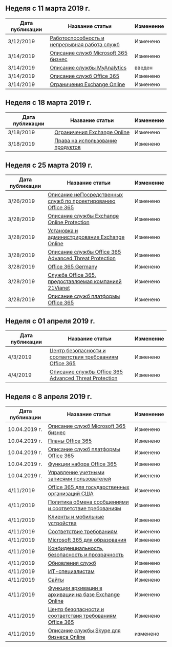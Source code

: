 <!-- This file is generated automatically each week. Changes made to this file will be overwritten.-->




## <a name="week-of-march-11-2019"></a>Неделя с 11 марта 2019 г.


| Дата публикации |Название статьи | Изменение |
|------|------------|--------|
| 3/12/2019 | [Работоспособность и непрерывная работа служб](/Office365/ServiceDescriptions/office-365-platform-service-description/service-health-and-continuity) | Изменено |
| 3/14/2019 | [Описание служб Microsoft 365 бизнес](/Office365/ServiceDescriptions/microsoft-365-business-service-description) | Изменено |
| 3/14/2019 | [Описание службы MyAnalytics](/Office365/ServiceDescriptions/mya-service-description) | введен |
| 3/14/2019 | [Описание служб Office 365](/Office365/ServiceDescriptions/office-365-service-descriptions-technet-library) | Изменено |
| 3/14/2019 | [Ограничения Exchange Online](/Office365/ServiceDescriptions/exchange-online-service-description/exchange-online-limits) | Изменено |


## <a name="week-of-march-18-2019"></a>Неделя с 18 марта 2019 г.


| Дата публикации |Название статьи | Изменение |
|------|------------|--------|
| 3/18/2019 | [Ограничения Exchange Online](/Office365/ServiceDescriptions/exchange-online-service-description/exchange-online-limits) | Изменено |
| 3/18/2019 | [Права на использование продуктов](/Office365/ServiceDescriptions/office-365-platform-service-description/product-use-rights) | Изменено |


## <a name="week-of-march-25-2019"></a>Неделя с 25 марта 2019 г.


| Дата публикации |Название статьи | Изменение |
|------|------------|--------|
| 3/26/2019 | [Описание неПосредственных служб по проектированию Office 365](/Office365/ServiceDescriptions/office-365-engineering-direct-service-description) | Изменено |
| 3/28/2019 | [Описание службы Exchange Online Protection](/Office365/ServiceDescriptions/exchange-online-protection-service-description/exchange-online-protection-service-description) | Изменено |
| 3/28/2019 | [Установка и администрирование Exchange Online](/Office365/ServiceDescriptions/exchange-online-service-description/exchange-online-setup-and-administration) | Изменено |
| 3/28/2019 | [Описание службы Office 365 Advanced Threat Protection](/Office365/ServiceDescriptions/office-365-advanced-threat-protection-service-description) | Изменено |
| 3/28/2019 | [Office 365 Germany](/Office365/ServiceDescriptions/office-365-platform-service-description/office-365-germany) | Изменено |
| 3/28/2019 | [Служба Office 365, предоставляемая компанией 21Vianet](/Office365/ServiceDescriptions/office-365-platform-service-description/office-365-operated-by-21vianet) | Изменено |
| 3/28/2019 | [Описание служб платформы Office 365](/Office365/ServiceDescriptions/office-365-platform-service-description/office-365-platform-service-description) | Изменено |


## <a name="week-of-april-01-2019"></a>Неделя с 01 апреля 2019 г.


| Дата публикации |Название статьи | Изменение |
|------|------------|--------|
| 4/3/2019 | [Центр безопасности и соответствия требованиям Office 365](/Office365/ServiceDescriptions/office-365-platform-service-description/office-365-securitycompliance-center) | Изменено |
| 4/4/2019 | [Описание службы Office 365 Advanced Threat Protection](/Office365/ServiceDescriptions/office-365-advanced-threat-protection-service-description) | Изменено |


## <a name="week-of-april-08-2019"></a>Неделя с 8 апреля 2019 г.


| Дата публикации |Название статьи | Изменение |
|------|------------|--------|
| 10.04.2019 г. | [Описание служб Microsoft 365 бизнес](/Office365/ServiceDescriptions/microsoft-365-business-service-description) | Изменено |
| 10.04.2019 г. | [Планы Office 365](/Office365/ServiceDescriptions/office-365-platform-service-description/office-365-plan-options) | Изменено |
| 10.04.2019 г. | [Описание служб платформы Office 365](/Office365/ServiceDescriptions/office-365-platform-service-description/office-365-platform-service-description) | Изменено |
| 10.04.2019 г. | [Функции набора Office 365](/Office365/ServiceDescriptions/office-365-platform-service-description/office-365-suite-features) | Изменено |
| 10.04.2019 г. | [Управление учетными записями пользователей](/Office365/ServiceDescriptions/office-365-platform-service-description/user-account-management) | Изменено |
| 4/11/2019 | [Office 365 для государственных организаций США](/Office365/ServiceDescriptions/office-365-platform-service-description/office-365-us-government/office-365-us-government) | Изменено |
| 4/11/2019 | [Политика обмена сообщениями и соответствие требованиям](/Office365/ServiceDescriptions/exchange-online-protection-service-description/messaging-policy-and-compliance-servicedesc) | Изменено |
| 4/11/2019 | [Клиенты и мобильные устройства](/Office365/ServiceDescriptions/exchange-online-service-description/clients-and-mobile-devices) | Изменено |
| 4/11/2019 | [Соответствие требованиям](/Office365/ServiceDescriptions/office-365-platform-service-description/compliance-servicedesc) | Изменено |
| 4/11/2019 | [Microsoft 365 для образования](/Office365/ServiceDescriptions/office-365-platform-service-description/microsoft-365-education) | Изменено |
| 4/11/2019 | [Конфиденциальность, безопасность и прозрачность](/Office365/ServiceDescriptions/office-365-platform-service-description/privacy-security-and-transparency) | Изменено |
| 4/11/2019 | [Обновления служб](/Office365/ServiceDescriptions/office-365-platform-service-description/service-updates) | Изменено |
| 4/11/2019 | [ИТ-специалистам](/Office365/ServiceDescriptions/sharepoint-online-service-description/it-professional) | Изменено |
| 4/11/2019 | [Сайты](/Office365/ServiceDescriptions/sharepoint-online-service-description/sites-servicedesc) | Изменено |
| 4/11/2019 | [Функции архивации в архивации на базе Exchange Online](/Office365/ServiceDescriptions/exchange-online-archiving-service-description/archive-features) | Изменено |
| 4/11/2019 | [Центр безопасности и соответствия требованиям Office 365](/Office365/ServiceDescriptions/office-365-platform-service-description/office-365-securitycompliance-center) | Изменено |
| 4/11/2019 | [Описание службы Skype для бизнеса Online](/Office365/ServiceDescriptions/skype-for-business-online-service-description/skype-for-business-online-service-description) | изменено |
